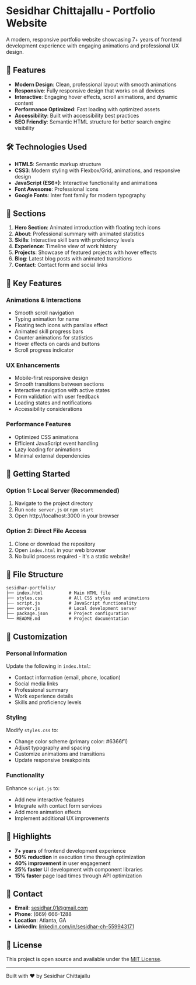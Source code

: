 # Sesidhar Chittajallu - Portfolio Website

A modern, responsive portfolio website showcasing 7+ years of frontend development experience with engaging animations and professional UX design.

## 🚀 Features

- **Modern Design**: Clean, professional layout with smooth animations
- **Responsive**: Fully responsive design that works on all devices
- **Interactive**: Engaging hover effects, scroll animations, and dynamic content
- **Performance Optimized**: Fast loading with optimized assets
- **Accessibility**: Built with accessibility best practices
- **SEO Friendly**: Semantic HTML structure for better search engine visibility

## 🛠️ Technologies Used

- **HTML5**: Semantic markup structure
- **CSS3**: Modern styling with Flexbox/Grid, animations, and responsive design
- **JavaScript (ES6+)**: Interactive functionality and animations
- **Font Awesome**: Professional icons
- **Google Fonts**: Inter font family for modern typography

## 📱 Sections

1. **Hero Section**: Animated introduction with floating tech icons
2. **About**: Professional summary with animated statistics
3. **Skills**: Interactive skill bars with proficiency levels
4. **Experience**: Timeline view of work history
5. **Projects**: Showcase of featured projects with hover effects
6. **Blog**: Latest blog posts with animated transitions
7. **Contact**: Contact form and social links

## 🎨 Key Features

### Animations & Interactions
- Smooth scroll navigation
- Typing animation for name
- Floating tech icons with parallax effect
- Animated skill progress bars
- Counter animations for statistics
- Hover effects on cards and buttons
- Scroll progress indicator

### UX Enhancements
- Mobile-first responsive design
- Smooth transitions between sections
- Interactive navigation with active states
- Form validation with user feedback
- Loading states and notifications
- Accessibility considerations

### Performance Features
- Optimized CSS animations
- Efficient JavaScript event handling
- Lazy loading for animations
- Minimal external dependencies

## 🚀 Getting Started

### Option 1: Local Server (Recommended)
1. Navigate to the project directory
2. Run `node server.js` or `npm start`
3. Open http://localhost:3000 in your browser

### Option 2: Direct File Access
1. Clone or download the repository
2. Open `index.html` in your web browser
3. No build process required - it's a static website!

## 📁 File Structure

```
sesidhar-portfolio/
├── index.html          # Main HTML file
├── styles.css          # All CSS styles and animations
├── script.js           # JavaScript functionality
├── server.js           # Local development server
├── package.json        # Project configuration
└── README.md           # Project documentation
```

## 🎯 Customization

### Personal Information
Update the following in `index.html`:
- Contact information (email, phone, location)
- Social media links
- Professional summary
- Work experience details
- Skills and proficiency levels

### Styling
Modify `styles.css` to:
- Change color scheme (primary color: #6366f1)
- Adjust typography and spacing
- Customize animations and transitions
- Update responsive breakpoints

### Functionality
Enhance `script.js` to:
- Add new interactive features
- Integrate with contact form services
- Add more animation effects
- Implement additional UX improvements

## 🌟 Highlights

- **7+ years** of frontend development experience
- **50% reduction** in execution time through optimization
- **40% improvement** in user engagement
- **25% faster** UI development with component libraries
- **15% faster** page load times through API optimization

## 📧 Contact

- **Email**: sesidhar.01@gmail.com
- **Phone**: (669) 666-1288
- **Location**: Atlanta, GA
- **LinkedIn**: [linkedin.com/in/sesidhar-ch-559943171](https://www.linkedin.com/in/sesidhar-ch-559943171/)

## 📄 License

This project is open source and available under the [MIT License](LICENSE).

---

Built with ❤️ by Sesidhar Chittajallu
